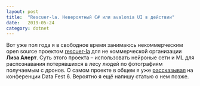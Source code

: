 ```yaml
---
layout: post
title:  "Rescuer-la. Невероятный C# или avalonia UI в действии"
date:   2019-05-24
category: dotnet
---
```

<p class="intro"><span class="dropcap">В</span>от уже пол года я в свободное время занимаюсь некоммерческим open source проектом <a href="https://github.com/gosha20777/rescuer-la">rescuer-la</a> для не коммерческой организации <b>Лиза Алерт</b>. Суть этого проекта – использовать нейроные сети и ML для распознавания потерявшихся в лесу людей по фотографиям получаемым с дронов. О самом проекте в общем я уже <a href="https://vk.com/away.php?to=https%3A%2F%2Fyoutu.be%2FRQrjbAUoPNk%3Ft%3D6270&post=84719544_1061&cc_key=">рассказывал</a> на конференции Data Fest 6. Вероятно я ещё напишу статью о нем позже.</p>
